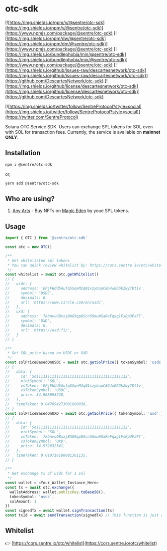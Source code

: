 # otc-sdk

[![https://img.shields.io/npm/v/@sentre/otc-sdk](https://img.shields.io/npm/v/@sentre/otc-sdk)](https://www.npmjs.com/package/@sentre/otc-sdk)
[![https://img.shields.io/npm/dw/@sentre/otc-sdk](https://img.shields.io/npm/dm/@sentre/otc-sdk)](https://www.npmjs.com/package/@sentre/otc-sdk)
[![https://img.shields.io/bundlephobia/min/@sentre/otc-sdk](https://img.shields.io/bundlephobia/min/@sentre/otc-sdk)](https://www.npmjs.com/package/@sentre/otc-sdk)
[![https://img.shields.io/github/issues-raw/descartesnetwork/otc-sdk](https://img.shields.io/github/issues-raw/descartesnetwork/otc-sdk)](https://github.com/DescartesNetwork/otc-sdk)
[![https://img.shields.io/github/license/descartesnetwork/otc-sdk](https://img.shields.io/github/license/descartesnetwork/otc-sdk)](https://github.com/DescartesNetwork/otc-sdk)

[![https://img.shields.io/twitter/follow/SentreProtocol?style=social](https://img.shields.io/twitter/follow/SentreProtocol?style=social)](https://twitter.com/SentreProtocol)

Solana OTC Service SDK. Users can exchange SPL tokens for SOL even with SOL for transaction fees. Currently, the service is available on **mainnet ONLY**.

## Installation

```bash
npm i @sentre/otc-sdk
```

or,

```bash
yarn add @sentre/otc-sdk
```

## Who are using?

1. [Any Arts](https://hub.sentre.io/app/any_arts?autoInstall=true) - Buy NFTs on [Magic Eden](https://magiceden.io/) by youe SPL tokens.

## Usage

```ts
import { OTC } from '@sentre/otc-sdk'

const otc = new OTC()

/**
 * Get whitelisted spl tokens
 * You can quick review whitelist by: https://cors.sentre.io/otc/whitelist
 */
const whitelist = await otc.getWhitelist()
// {
//   usdc: {
//     address: 'EPjFWdd5AufqSSqeM2qN1xzybapC8G4wEGGkZwyTDt1v',
//     symbol: 'USDC',
//     decimals: 6,
//     url: 'https://www.circle.com/en/usdc',
//   },
//   uxd: {
//     address: '7kbnvuGBxxj8AG9qp8Scn56muWGaRaFqxg1FsRp3PaFT',
//     symbol: 'UXD',
//     decimals: 6,
//     url: 'https://uxd.fi/',
//   }
// }

/**
 * Get SOL price based on USDC or UXD
 */
const solPriceBasedOnUSDC = await otc.getSolPrice({ tokenSymbol: 'usdc' })
// {
//   data: {
//     id: 'So11111111111111111111111111111111111111112',
//     mintSymbol: 'SOL',
//     vsToken: 'EPjFWdd5AufqSSqeM2qN1xzybapC8G4wEGGkZwyTDt1v',
//     vsTokenSymbol: 'USDC',
//     price: 34.968693228,
//   },
//   timeTaken: 0.047694273001980036,
// }
const solPriceBasedOnUXD = await otc.getSolPrice({ tokenSymbol: 'uxd' })
// {
//   data: {
//     id: 'So11111111111111111111111111111111111111112',
//     mintSymbol: 'SOL',
//     vsToken: '7kbnvuGBxxj8AG9qp8Scn56muWGaRaFqxg1FsRp3PaFT',
//     vsTokenSymbol: 'UXD',
//     price: 34.972632341,
//   },
//   timeTaken: 0.010716108001361135,
// }

/**
 * Get exchange tx of usdc for 1 sol
 */
const wallet = <Your_Wallet_Instance_Here>
const tx = await otc.exchange({
  walletAddress: wallet.publicKey.toBase58(),
  tokenSymbol: 'usdc',
  solAmount: 1
})
const signedTx = await wallet.signTransaction(tx)
const txId = await sendTransaction(signedTx) // This function is just a pseudo-code and should replaced it by yours.
```

## Whitelist

👉 [https://cors.sentre.io/otc/whitelist](https://cors.sentre.io/otc/whitelist)
